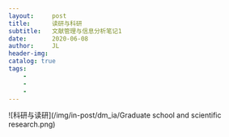 ```yaml
---
layout:     post
title:      读研与科研
subtitle:   文献管理与信息分析笔记1
date:       2020-06-08
author:     JL
header-img: 
catalog: true
tags:
    - 
    - 
    - 
---
```


![科研与读研](/img/in-post/dm_ia/Graduate school and scientific research.png)




 



 

 

